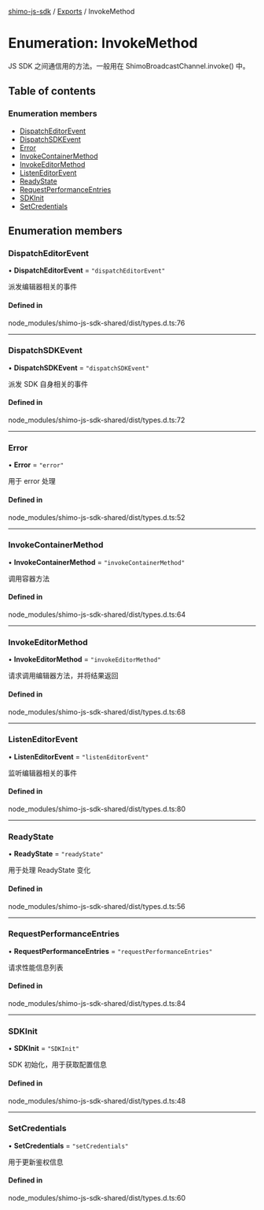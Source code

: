 [shimo-js-sdk](../README.md) / [Exports](../modules.md) / InvokeMethod

# Enumeration: InvokeMethod

JS SDK 之间通信用的方法。一般用在 ShimoBroadcastChannel.invoke() 中。

## Table of contents

### Enumeration members

- [DispatchEditorEvent](InvokeMethod.md#dispatcheditorevent)
- [DispatchSDKEvent](InvokeMethod.md#dispatchsdkevent)
- [Error](InvokeMethod.md#error)
- [InvokeContainerMethod](InvokeMethod.md#invokecontainermethod)
- [InvokeEditorMethod](InvokeMethod.md#invokeeditormethod)
- [ListenEditorEvent](InvokeMethod.md#listeneditorevent)
- [ReadyState](InvokeMethod.md#readystate)
- [RequestPerformanceEntries](InvokeMethod.md#requestperformanceentries)
- [SDKInit](InvokeMethod.md#sdkinit)
- [SetCredentials](InvokeMethod.md#setcredentials)

## Enumeration members

### DispatchEditorEvent

• **DispatchEditorEvent** = `"dispatchEditorEvent"`

派发编辑器相关的事件

#### Defined in

node_modules/shimo-js-sdk-shared/dist/types.d.ts:76

___

### DispatchSDKEvent

• **DispatchSDKEvent** = `"dispatchSDKEvent"`

派发 SDK 自身相关的事件

#### Defined in

node_modules/shimo-js-sdk-shared/dist/types.d.ts:72

___

### Error

• **Error** = `"error"`

用于 error 处理

#### Defined in

node_modules/shimo-js-sdk-shared/dist/types.d.ts:52

___

### InvokeContainerMethod

• **InvokeContainerMethod** = `"invokeContainerMethod"`

调用容器方法

#### Defined in

node_modules/shimo-js-sdk-shared/dist/types.d.ts:64

___

### InvokeEditorMethod

• **InvokeEditorMethod** = `"invokeEditorMethod"`

请求调用编辑器方法，并将结果返回

#### Defined in

node_modules/shimo-js-sdk-shared/dist/types.d.ts:68

___

### ListenEditorEvent

• **ListenEditorEvent** = `"listenEditorEvent"`

监听编辑器相关的事件

#### Defined in

node_modules/shimo-js-sdk-shared/dist/types.d.ts:80

___

### ReadyState

• **ReadyState** = `"readyState"`

用于处理 ReadyState 变化

#### Defined in

node_modules/shimo-js-sdk-shared/dist/types.d.ts:56

___

### RequestPerformanceEntries

• **RequestPerformanceEntries** = `"requestPerformanceEntries"`

请求性能信息列表

#### Defined in

node_modules/shimo-js-sdk-shared/dist/types.d.ts:84

___

### SDKInit

• **SDKInit** = `"SDKInit"`

SDK 初始化，用于获取配置信息

#### Defined in

node_modules/shimo-js-sdk-shared/dist/types.d.ts:48

___

### SetCredentials

• **SetCredentials** = `"setCredentials"`

用于更新鉴权信息

#### Defined in

node_modules/shimo-js-sdk-shared/dist/types.d.ts:60
